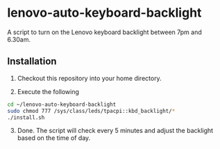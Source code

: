 # lenovo-auto-keyboard-backlight

A script to turn on the Lenovo keyboard backlight between 7pm and 6.30am.

## Installation

1. Checkout this repository into your home directory.

2. Execute the following

```bash
cd ~/lenovo-auto-keyboard-backlight
sudo chmod 777 /sys/class/leds/tpacpi::kbd_backlight/*
./install.sh
```

3. Done. The script will check every 5 minutes and adjust the backlight based on the time of day.
